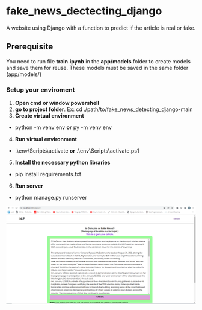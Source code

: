 # fake_news_dectecting_django
A website using Django with a function to predict if the article is real or fake.

## Prerequisite
You need to run file **train.ipynb** in the **app/models** folder to create models and save them for reuse. These models must be saved in the same folder (app/models/)

### Setup your enviroment
1. **Open cmd or window powershell**
2. **go to project folder**. Ex: cd ./path/to/fake_news_detecting_django-main
3. **Create virtual environment**
- python -m venv env **or** py -m venv env
4. **Run virtual environment**
- .\env\Scripts\activate **or** .\env\Scripts\activate.ps1
5. **Install the necessary python libraries**
- pip install requirements.txt
6. **Run server**
- python manage.py runserver

![Screenshot](/static/images/screen.png)
